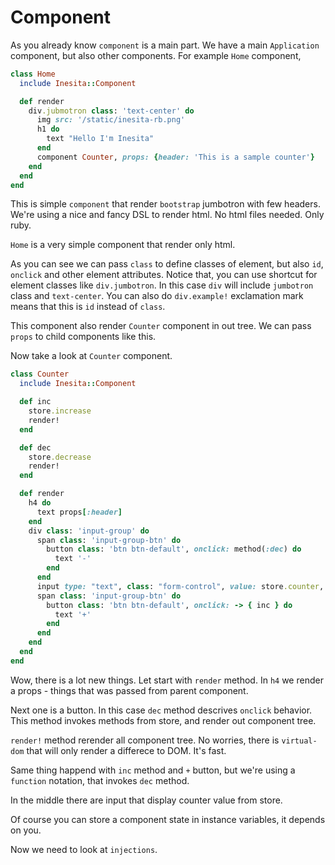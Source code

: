 # Component

As you already know `component` is a main part. We have a main `Application` component,
but also other components. For example `Home` component,

```ruby
class Home
  include Inesita::Component

  def render
    div.jubmotron class: 'text-center' do
      img src: '/static/inesita-rb.png'
      h1 do
        text "Hello I'm Inesita"
      end
      component Counter, props: {header: 'This is a sample counter'}
    end
  end
end
```

This is simple `component` that render `bootstrap` jumbotron with few headers.
We're using a nice and fancy DSL to render html. No html files needed. Only ruby.

`Home` is a very simple component that render only html.

As you can see we can pass `class` to define classes of element, but also `id`, `onclick` and other element attributes.
Notice that, you can use shortcut for element classes like `div.jumbotron`.
In this case `div` will include `jumbotron` class and `text-center`.
You can also do `div.example!` exclamation mark means that this is `id` instead of `class`.

This component also render `Counter` component in out tree.
We can pass `props` to child components like this.

Now take a look at `Counter` component.

```ruby
class Counter
  include Inesita::Component

  def inc
    store.increase
    render!
  end

  def dec
    store.decrease
    render!
  end

  def render
    h4 do
      text props[:header]
    end
    div class: 'input-group' do
      span class: 'input-group-btn' do
        button class: 'btn btn-default', onclick: method(:dec) do
          text '-'
        end
      end
      input type: "text", class: "form-control", value: store.counter, disabled: true
      span class: 'input-group-btn' do
        button class: 'btn btn-default', onclick: -> { inc } do
          text '+'
        end
      end
    end
  end
end
```

Wow, there is a lot new things. Let start with `render` method.
In `h4` we render a props - things that was passed from parent component.

Next one is a button. In this case `dec` method descrives `onclick` behavior.
This method invokes methods from store, and render out component tree.

`render!` method rerender all component tree. No worries, there is `virtual-dom` that will only render a differece to DOM. It's fast.

Same thing happend with `inc` method and `+` button, but we're using a `function` notation, that invokes `dec` method.

In the middle there are input that display counter value from store.

Of course you can store a component state in instance variables, it depends on you.

Now we need to look at `injections`.
